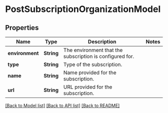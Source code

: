 # PostSubscriptionOrganizationModel

## Properties
Name | Type | Description | Notes
------------ | ------------- | ------------- | -------------
**environment** | **String** | The environment that the subscription is configured for. | 
**type** | **String** | Type of the subscription. | 
**name** | **String** | Name provided for the subscription. | 
**url** | **String** | URL provided for the subscription. | 

[[Back to Model list]](../README.md#documentation-for-models) [[Back to API list]](../README.md#documentation-for-api-endpoints) [[Back to README]](../README.md)


